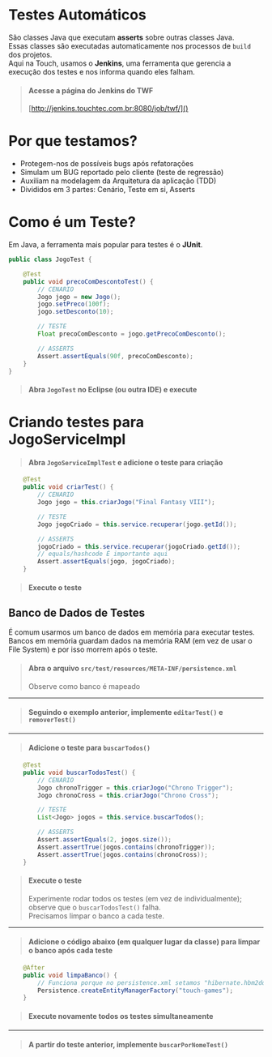 # Testes Automáticos

São classes Java que executam **asserts** sobre outras classes Java.  
Essas classes são executadas automaticamente nos processos de `build` dos projetos.  
Aqui na Touch, usamos o **Jenkins**, uma ferramenta que gerencia a execução dos testes e nos informa quando eles falham. 

> #### Acesse a página do Jenkins do TWF
> [http://jenkins.touchtec.com.br:8080/job/twf/]()

# Por que testamos?
- Protegem-nos de possíveis bugs após refatorações
- Simulam um BUG reportado pelo cliente (teste de regressão)
- Auxiliam na modelagem da Arquitetura da aplicação (TDD)
- Divididos em 3 partes: Cenário, Teste em si, Asserts

# Como é um Teste?
Em Java, a ferramenta mais popular para testes é o **JUnit**.

```java
public class JogoTest {

    @Test
    public void precoComDescontoTest() {
        // CENARIO
        Jogo jogo = new Jogo();
        jogo.setPreco(100f);
        jogo.setDesconto(10);

        // TESTE
        Float precoComDesconto = jogo.getPrecoComDesconto();

        // ASSERTS
        Assert.assertEquals(90f, precoComDesconto);
    }
}
```

> #### Abra `JogoTest` no **Eclipse** (ou outra IDE) e execute

# Criando testes para JogoServiceImpl

> #### Abra `JogoServiceImplTest` e adicione o teste para criação

```java
    @Test
    public void criarTest() {
        // CENARIO
        Jogo jogo = this.criarJogo("Final Fantasy VIII");

        // TESTE
        Jogo jogoCriado = this.service.recuperar(jogo.getId());

        // ASSERTS
        jogoCriado = this.service.recuperar(jogoCriado.getId());
        // equals/hashcode É importante aqui
        Assert.assertEquals(jogo, jogoCriado);
    }

```

> #### Execute o teste

## Banco de Dados de Testes

É comum usarmos um banco de dados em memória para executar testes.  
Bancos em memória guardam dados na memória RAM (em vez de usar o File System) e por isso morrem após o teste.  

> #### Abra o arquivo `src/test/resources/META-INF/persistence.xml`
> Observe como banco é mapeado

---

> #### Seguindo o exemplo anterior, implemente `editarTest()` e `removerTest()`

---

> #### Adicione o teste para `buscarTodos()`

```java
    @Test
    public void buscarTodosTest() {
        // CENARIO
        Jogo chronoTrigger = this.criarJogo("Chrono Trigger");
        Jogo chronoCross = this.criarJogo("Chrono Cross");

        // TESTE
        List<Jogo> jogos = this.service.buscarTodos();

        // ASSERTS
        Assert.assertEquals(2, jogos.size());
        Assert.assertTrue(jogos.contains(chronoTrigger));
        Assert.assertTrue(jogos.contains(chronoCross));
    }
```

> #### Execute o teste
> Experimente rodar todos os testes (em vez de individualmente); observe que o `buscarTodosTest()` falha.  
> Precisamos limpar o banco a cada teste.

---

> #### Adicione o código abaixo (em qualquer lugar da classe) para limpar o banco **após** cada teste

```java
    @After
    public void limpaBanco() {
        // Funciona porque no persistence.xml setamos "hibernate.hbm2ddl.auto=create-drop"
        Persistence.createEntityManagerFactory("touch-games");
    }
```

> #### Execute novamente todos os testes simultaneamente 

---

> #### A partir do teste anterior, implemente `buscarPorNomeTest()`

